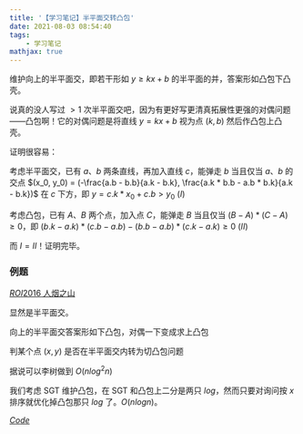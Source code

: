 ```yaml
---
title: '【学习笔记】半平面交转凸包'
date: 2021-08-03 08:54:40
tags: 
    - 学习笔记
mathjax: true
---
```


维护向上的半平面交，即若干形如 $y \geq kx + b$ 的半平面的并，答案形如凸包下凸壳。

说真的没人写过 $> 1$ 次半平面交吧，因为有更好写更清真拓展性更强的对偶问题——凸包啊！它的对偶问题是将直线 $y = kx + b$ 视为点 $(k, b)$ 然后作凸包上凸壳。

证明很容易：

考虑半平面交，已有 $a$、$b$ 两条直线，再加入直线 $c$，能弹走 $b$ 当且仅当 $a$、$b$ 的交点 $(x_0, y_0) = (-\frac{a.b - b.b}{a.k - b.k}, \frac{a.k * b.b - a.b * b.k}{a.k - b.k})$ 在 $c$ 下方，即 $y = c.k * x_0 + c.b > y_0$ ($I$)

考虑凸包，已有 $A$、$B$ 两个点，加入点 $C$，能弹走 $B$ 当且仅当 $(B - A) * (C - A) \geq 0$，即 $(b.k - a.k) * (c.b - a.b) - (b.b - a.b) * (c.k - a.k) \geq 0$ ($II$)

而 $I = II$！证明完毕。

### 例题

[$ROI 2016$ 人烟之山](https://loj.ac/p/3063)

显然是半平面交。

向上的半平面交答案形如下凸包，对偶一下变成求上凸包

判某个点 $(x, y)$ 是否在半平面交内转为切凸包问题

据说可以李树做到 $O(nlog^2n)$

我们考虑 SGT 维护凸包，在 SGT 和凸包上二分是两只 $log$，然而只要对询问按 $x$ 排序就优化掉凸包那只 $log$ 了。$O(nlogn)$。

[$Code$](https://loj.ac/s/1208695)